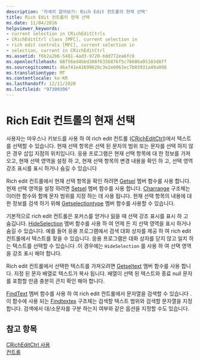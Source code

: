 ```yaml
---
description: '자세히 알아보기: Rich Edit 컨트롤의 현재 선택'
title: Rich Edit 컨트롤의 현재 선택
ms.date: 11/04/2016
helpviewer_keywords:
- current selection in CRichEditCtrls
- CRichEditCtrl class [MFC], current selection in
- rich edit controls [MFC], current selection in
- selection, current in CRichEditCtrl
ms.assetid: f6b2a2b6-5481-4ad3-9720-6dd772ea6fc8
ms.openlocfilehash: 68f56ed4bbd308f6356876f5c78686a95103d8ff
ms.sourcegitcommit: d6af41e42699628c3e2e6063ec7b03931a49a098
ms.translationtype: MT
ms.contentlocale: ko-KR
ms.lasthandoff: 12/11/2020
ms.locfileid: "97309396"
---
```

# <a name="current-selection-in-a-rich-edit-control"></a>Rich Edit 컨트롤의 현재 선택

사용자는 마우스나 키보드를 사용 하 여 rich edit 컨트롤 ([CRichEditCtrl](reference/cricheditctrl-class.md))에서 텍스트를 선택할 수 있습니다. 현재 선택 항목은 선택 된 문자의 범위 또는 문자를 선택 하지 않은 경우 삽입 지점의 위치입니다. 응용 프로그램은 현재 선택 항목에 대 한 정보를 가져오고, 현재 선택 영역을 설정 하 고, 현재 선택 항목의 변경 내용을 확인 하 고, 선택 영역 강조 표시를 표시 하거나 숨길 수 있습니다

Rich edit 컨트롤에서 현재 선택 항목을 확인 하려면 [Getsel](reference/cricheditctrl-class.md#getsel) 멤버 함수를 사용 합니다. 현재 선택 영역을 설정 하려면 [Setsel](reference/cricheditctrl-class.md#setsel) 멤버 함수를 사용 합니다. [Charrange](/windows/win32/api/richedit/ns-richedit-charrange) 구조체는 이러한 함수와 함께 문자 범위를 지정 하는 데 사용 됩니다. 현재 선택 항목의 내용에 대 한 정보를 검색 하기 위해 [Getselectiontype](reference/cricheditctrl-class.md#getselectiontype) 멤버 함수를 사용할 수 있습니다.

기본적으로 rich edit 컨트롤은 포커스를 얻거나 잃을 때 선택 강조 표시를 표시 하 고 숨깁니다. [HideSelection](reference/cricheditctrl-class.md#hideselection) 멤버 함수를 사용 하 여 언제 든 지 선택 영역을 표시 하거나 숨길 수 있습니다. 예를 들어 응용 프로그램에서 검색 대화 상자를 제공 하 여 rich edit 컨트롤에서 텍스트를 찾을 수 있습니다. 응용 프로그램은 대화 상자를 닫지 않고 일치 하는 텍스트를 선택할 수 있습니다 .이 경우에는 `HideSelection` 를 사용 하 여 선택 영역을 강조 표시 해야 합니다.

Rich edit 컨트롤에서 선택한 텍스트를 가져오려면 [Getseltext](reference/cricheditctrl-class.md#getseltext) 멤버 함수를 사용 합니다. 지정 된 문자 배열로 텍스트가 복사 됩니다. 배열이 선택 된 텍스트와 종료 null 문자를 포함할 만큼 충분히 큰지 확인 해야 합니다.

[FindText](reference/cricheditctrl-class.md#findtext) 멤버 함수를 사용 하 여 rich edit 컨트롤에서 문자열을 검색할 수 있습니다 .이 함수에 사용 되는 [Findtextex](/windows/win32/api/richedit/ns-richedit-findtextexw) 구조체는 검색할 텍스트 범위와 검색할 문자열을 지정 합니다. 검색에서 대/소문자를 구분 하는지 여부와 같은 옵션을 지정할 수도 있습니다.

## <a name="see-also"></a>참고 항목

[CRichEditCtrl 사용](using-cricheditctrl.md)<br/>
[컨트롤](controls-mfc.md)
